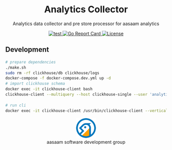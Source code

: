 <div align="center">
  <h1>
    Analytics Collector
  </h1>
  <p>
    Analytics data collector and pre store processor for aasaam analytics
  </p>
  <p>
    <a href="https://github.com/aasaam/analytics-collector/actions/workflows/test.yml" target="_blank">
      <img src="https://github.com/aasaam/analytics-collector/actions/workflows/test.yml/badge.svg" alt="test" />
    </a>
    <a href="https://goreportcard.com/report/github.com/aasaam/analytics-collector">
      <img alt="Go Report Card" src="https://goreportcard.com/badge/github.com/aasaam/analytics-collector">
      </a>
    <a href="https://github.com/aasaam/analytics-collector/blob/master/LICENSE">
      <img alt="License" src="https://img.shields.io/github/license/aasaam/analytics-collector">
    </a>
  </p>
</div>

## Development

```bash
# prepare dependencies
./make.sh
sudo rm -rf clickhouse/db clickhouse/logs
docker-compose -f docker-compose.dev.yml up -d
# import clickhouse schema
docker exec -it clickhouse-client bash
clickhouse-client --multiquery --host clickhouse-single --user 'analytics' --password 'password123123' < /tmp/schema.sql

# run cli
docker exec -it clickhouse-client /usr/bin/clickhouse-client --vertical --host clickhouse-single --user 'analytics' --password 'password123123'
```

<div>
  <p align="center">
    <img alt="aasaam software development group" width="64" src="https://raw.githubusercontent.com/aasaam/information/master/logo/aasaam.svg">
    <br />
    aasaam software development group
  </p>
</div>
